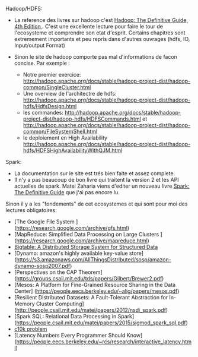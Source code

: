 Hadoop/HDFS:

- La reference des livres sur hadoop c'est [Hadoop: The Definitive Guide, 4th Edition ](http://shop.oreilly.com/product/0636920033448.do). C'est une excellente lecture pour faire le tour de l'ecosysteme et comprendre son etat d'esprit.
Certains chapitres sont extremement importants et peu repris dans d'autres ouvrages (hdfs, IO, Input/output Format)

- Sinon le site de hadoop comporte pas mal d'informations de facon concise. Par exemple :
  + Notre premier exercice: http://hadoop.apache.org/docs/stable/hadoop-project-dist/hadoop-common/SingleCluster.html
  + Une overview de l'architectre de hdfs: http://hadoop.apache.org/docs/stable/hadoop-project-dist/hadoop-hdfs/HdfsDesign.html
  + les commandes: http://hadoop.apache.org/docs/stable/hadoop-project-dist/hadoop-hdfs/HDFSCommands.html et http://hadoop.apache.org/docs/stable/hadoop-project-dist/hadoop-common/FileSystemShell.html
  + le deploiement en High Availability http://hadoop.apache.org/docs/stable/hadoop-project-dist/hadoop-hdfs/HDFSHighAvailabilityWithQJM.html
 
 
Spark:
- La documentation sur le site est trés bien faite et assez complete.
- Il n'y a pas beaucoup de bon livre qui traitent la version 2 et les API actuelles de spark. Matei Zaharia viens d'editer un nouveau livre [Spark: The Definitive Guide](http://shop.oreilly.com/product/0636920034957.do) que j'ai pas encore lu.

Sinon il y a les "fondements" de cet ecosystemes et qui sont pour moi des lectures obligatoires:
 - [The Google File System ] (https://research.google.com/archive/gfs.html)
 - [MapReduce: Simplified Data Processing on Large Clusters ] (https://research.google.com/archive/mapreduce.html)
 - [Bigtable: A Distributed Storage System for Structured Data](https://research.google.com/archive/bigtable.html)
 - [Dynamo: amazon's highly available key-value store] (https://s3.amazonaws.com/AllThingsDistributed/sosp/amazon-dynamo-sosp2007.pdf)
 - [Perspectives on the CAP Theorem] (https://groups.csail.mit.edu/tds/papers/Gilbert/Brewer2.pdf)
 - [Mesos: A Platform for Fine-Grained Resource Sharing in the Data Center] (https://people.eecs.berkeley.edu/~alig/papers/mesos.pdf)
 - [Resilient Distributed Datasets: A Fault-Tolerant Abstraction for In-Memory Cluster Computing] (http://people.csail.mit.edu/matei/papers/2012/nsdi_spark.pdf)
 - [Spark SQL: Relational Data Processing in Spark] (https://people.csail.mit.edu/matei/papers/2015/sigmod_spark_sql.pdf)
 - [c10k problem](http://www.kegel.com/c10k.html)
 - [Latency Numbers Every Programmer Should Know] (https://people.eecs.berkeley.edu/~rcs/research/interactive_latency.html)
